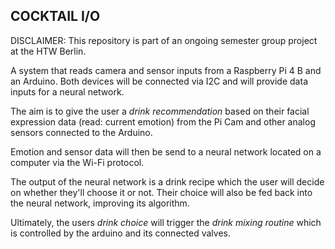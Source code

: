 ## COCKTAIL I/O 

DISCLAIMER: This repository is part of an ongoing semester group project at the HTW Berlin.

A system that reads camera and sensor inputs from a Raspberry Pi 4 B and an Arduino.
Both devices will be connected via I2C and will provide data inputs for a neural network. 

The aim is to give the user a *drink recommendation* based on their facial expression data (read: current 
emotion) from the Pi Cam  and other analog sensors connected to the Arduino. 

Emotion and sensor data will then be send to a neural network located on a computer via the Wi-Fi protocol.

The output of the neural network is a drink recipe which the user will decide on whether they'll choose it or not. Their 
choice will also be fed back into the neural network, improving its algorithm.

Ultimately, the users *drink choice* will trigger the *drink mixing routine* which is controlled by the arduino and its connected valves.

